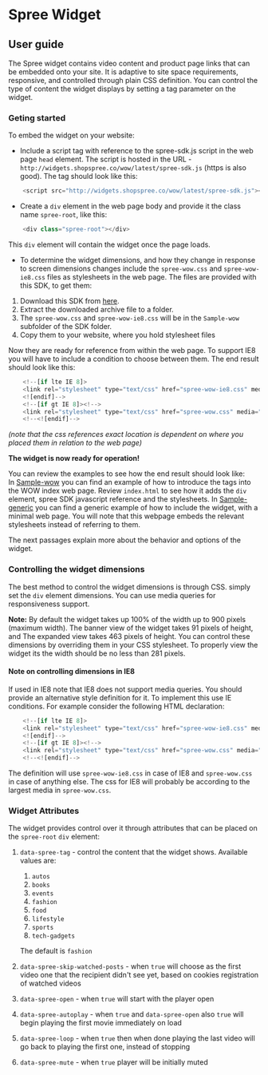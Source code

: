 # Spree Widget

## User guide

The Spree widget contains video content and product page links that can be embedded onto your site. It is adaptive to site space requirements, responsive, and controlled through plain CSS definition. You can control the type of content the widget displays by setting a tag parameter on the widget.


### Geting started

To embed the widget on your website:

- Include a script tag with reference to the spree-sdk.js script in the web page `head` element. The script is hosted in the URL - `http://widgets.shopspree.co/wow/latest/spree-sdk.js` (https is also good).
 The tag should look like this:

````javascript
    <script src="http://widgets.shopspree.co/wow/latest/spree-sdk.js"></script>
````

- Create a `div` element in the web page body and provide it the class name `spree-root`, like this:

````javascript
    <div class="spree-root"></div>
````

This `div` element will contain the widget once the page loads.

- To determine the widget dimensions, and how they change in response to screen dimensions changes include the `spree-wow.css` and `spree-wow-ie8.css` files as stylesheets in the  web page. The files are provided with this SDK, to get them:

1. Download this SDK from  [here](https://github.com/shopspree/spree-wow-public/archive/master.zip).
2. Extract the downloaded archive file to a folder. 
3. The `spree-wow.css` and `spree-wow-ie8.css` will be in the `Sample-wow` subfolder of the SDK folder.
4. Copy them to your website, where you hold stylesheet files

Now they are ready for reference from within the web page. To support IE8 you will have to include a condition to choose between them. The end result should look like this:

````javascript
    <!--[if lte IE 8]>
    <link rel="stylesheet" type="text/css" href="spree-wow-ie8.css" media="all">
    <![endif]-->
    <!--[if gt IE 8]><!-->
    <link rel="stylesheet" type="text/css" href="spree-wow.css" media="all">
    <!--<![endif]-->
````

*(note that the css references exact location is dependent on where you placed them in relation to the web page)*

**The widget is now ready for operation!**   

You can review the examples to see how the end result should look like:   
In [Sample-wow](https://github.com/shopspree/spree-wow-public/tree/master/Sample-wow) you can find an example of how to introduce the tags into the WOW index web page. Review `index.html` to see how it adds the `div` element, spree SDK javascript reference and the stylesheets.
In [Sample-generic](https://github.com/shopspree/spree-wow-public/tree/master/Sample-generic) you can find a generic example of how to include the widget, with a minimal web page. You will note that this webpage embeds the relevant stylesheets instead of referring to them.

The next passages explain more about the behavior and options of the widget.

### Controlling the widget dimensions

The best method to control the widget dimensions is through CSS. simply set the `div` element dimensions.
You can use media queries for responsiveness support.

**Note:** By default the widget takes up 100% of the width up to 900 pixels (maximum width).
The banner view of the widget takes 91 pixels of height, and The expanded view takes 463 pixels of height.
You can control these dimensions by overriding them in your CSS stylesheet.
To properly view the widget its the width should be no less than 281 pixels.


#### Note on controlling dimensions in IE8
If used in IE8 note that IE8 does not support media queries. You should provide an alternative style definition for it.
To implement this use IE conditions. For example consider the following HTML declaration:

````javascript
    <!--[if lte IE 8]>
    <link rel="stylesheet" type="text/css" href="spree-wow-ie8.css" media="all">
    <![endif]-->
    <!--[if gt IE 8]><!-->
    <link rel="stylesheet" type="text/css" href="spree-wow.css" media="all">
    <!--<![endif]-->
````

The definition will use `spree-wow-ie8.css` in case of IE8 and `spree-wow.css` in case of anything else. The css for IE8 will probably be according to the largest media in `spree-wow.css`.

### Widget Attributes

The widget provides control over it through attributes that can be placed on the `spree-root` `div` element:

1. `data-spree-tag` - control the content that the widget shows. Available values are:
    1. `autos`
    2. `books`
    3. `events`
    4. `fashion`
    5. `food`
    6. `lifestyle`
    7. `sports`
    8. `tech-gadgets`

    The default is `fashion`
2. `data-spree-skip-watched-posts` - when `true` will choose as the first video one that the recipient didn't see yet, based on cookies registration of watched videos
3. `data-spree-open` - when `true` will start with the player open
4. `data-spree-autoplay` - when `true` and `data-spree-open` also `true` will begin playing the first movie immediately on load
5. `data-spree-loop` -  when `true` then when done playing the last video will go back to playing the first one, instead of stopping
6. `data-spree-mute` - when `true` player will be initially muted
